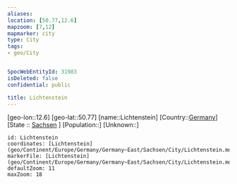 ```yaml
---
aliases: 
location: [50.77,12.6]
mapzoom: [7,12] 
mapmarker: city 
type: City
tags:
- geo/City


SpocWebEntityId: 31983
isDeleted: false
confidential: public

title: Lichtenstein
---
```

[geo-lon::12.6]
[geo-lat::50.77]
[name::Lichtenstein]
[Country::[Germany](geo/Continent/Europe/Germany.md)]
[State :: [Sachsen](geo/Continent/Europe/Germany/Germany~East/Sachsen.md) ]
[Population::]
[Unknown::]


```leaflet
id: Lichtenstein
coordinates: [Lichtenstein](geo/Continent/Europe/Germany/Germany~East/Sachsen/City/Lichtenstein.md)
markerFile: [Lichtenstein](geo/Continent/Europe/Germany/Germany~East/Sachsen/City/Lichtenstein.md)
defaultZoom: 11 
maxZoom: 18
```


